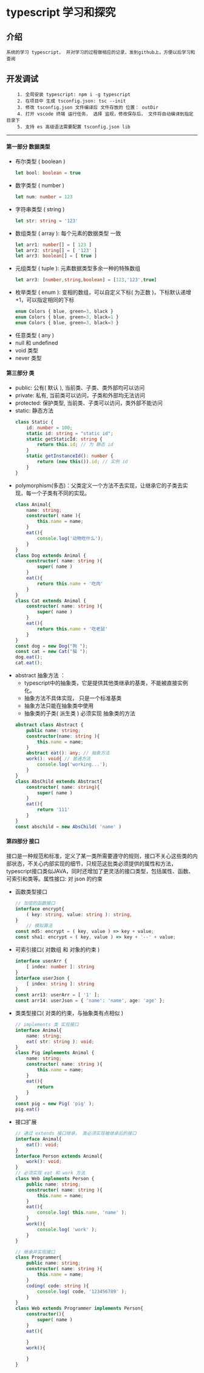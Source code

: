 # typescript 学习和探究

## 介绍
    系统的学习 typescript， 并对学习的过程做相应的记录，发到github上，方便以后学习和查阅

## 开发调试
```
    1. 全局安装 typescript: npm i -g typescript
    2. 在项目中 生成 tsconfig.json: tsc --init
    3. 修改 tsconfig.json 文件编译后 文件存放的 位置： outDir
    4. 打开 vscode 终端 运行任务， 选择 监视，修改保存后， 文件将自动编译到指定目录下
    5. 支持 es 高级语法需要配置 tsconfig.json lib 
```
---
#### 第一部分 数据类型

+ 布尔类型 ( boolean ) 
    ```typescript 
    let bool: boolean = true
    ```
+ 数字类型 ( number )
    ```typescript 
    let num: number = 123
    ```
+ 字符串类型 ( string )
    ```typescript
    let str: string = '123'
    ```
+ 数组类型 ( array ): 每个元素的数据类型 一致
    ```typescript
    let arr1: number[] = [ 123 ] 
    let arr2: string[] = [ '123' ] 
    let arr3: boolean[] = [ true ] 
    ```
+ 元组类型 ( tuple ): 元素数据类型多余一种的特殊数组
    ``` typescript
    let arr3: [number,string,boolean] = [123,'123',true] 
    ```
+ 枚举类型 ( enum ): 变相的数组，可以自定义下标( 为正数 )，下标默认递增 +1，可以指定相同的下标
    ```typescript
    enum Colors { blue, green=3, black }
    enum Colors { blue, green=3, black=1 }
    enum Colors { blue, green=3, black=3 }
    ```
+ 任意类型 ( any )
+ null 和 undefined 
+ void 类型
+ never 类型


#### 第三部分 类
+ public: 公有( 默认 ), 当前类、子类、类外部均可以访问 
+ private: 私有, 当前类可以访问，子类和外部均无法访问 
+ protected: 保护类型, 当前类、子类可以访问，类外部不能访问
+ static: 静态方法
    ```typescript
    class Static {
        id: number = 100;
        static id: string = "static id";
        static getStaticId: string {
            return this.id; // 为 静态 id
        }
        static getInstanceId(): number {
            return (new this()).id; // 实例 id
        }
    }
+ polymorphism(多态)：父类定义一个方法不去实现，让继承它的子类去实现，每一个子类有不同的实现。
    ```typescript
    class Animal{
        name: string;
        constructor( name ){
            this.name = name;
        }
        eat(){ 
            console.log('动物吃什么');
        }
    }
    class Dog extends Animal {
        constructor( name: string ){
            super( name )
        }
        eat(){
            return this.name + '吃肉'
        }
    }
    class Cat extends Animal {
        constructor( name: string ){
            super( name )
        }
        eat(){
            return this.name + '吃老鼠'
        }
    }
    const dog = new Dog("狗 ");
    const cat = new Cat("猫 ");
    dog.eat();
    cat.eat();
    ```
+ abstract 抽象方法 ： 
    + typescript中的抽象类，它是提供其他类继承的基类，不能被直接实例化。
    + 抽象方法不具体实现， 只是一个标准基类
    + 抽象方法只能在抽象类中使用
    + 抽象类的子类( 派生类 ) 必须实现 抽象类的方法
    ```typescript
    abstract class Abstract {
	    public name: string;
        constructor(name: string ){
            this.name = name;
        }
        abstract eat(): any; // 抽象方法
        work(): void{ // 普通方法
            console.log('working...');
        }
    }
    class AbsChild extends Abstract{
        constructor( name: string){
            super( name )
        }
        eat(){
            return '111'
        }
    }
    const abschild = new AbsChild( 'name' )
    ```

#### 第四部分 接口
接口是一种规范和标准，定义了某一类所需要遵守的规则，接口不关心这些类的内部状态，不关心内部实现的细节，只规范这批类必须提供的属性和方法，typescript接口类似JAVA，同时还增加了更灵活的接口类型，包括属性、函数、可索引和类等。属性接口: 对 json 的约束

+ 函数类型接口
    ```typescript
    // 加密的函数接口
    interface encrypt{
        ( key: string, value: string ): string,
    }
        // 模拟算法
    const md5: encrypt = ( key, value ) => key + value;
    const sha1: encrypt = ( key, value ) => key + '--' + value;
    ```
+ 可索引接口( 对数组 和 对象的约束 )
    ```typescript
    interface userArr {
        [ index: number ]: string
    }
    interface userJson {
        [ index: string ]: string
    }
    const arr13: userArr = [ '1' ];
    const arr14: userJson = { 'name': 'name', age: 'age' };
    ```
+ 类类型接口( 对类的约束，与抽象类有点相似 )
    ```typescript
    // implements 类 实现接口
    interface Animal{
        name: string;
        eat( str: string ): void;
    }
    class Pig implements Animal {
        name: string;
        constructor( name: string ){
            this.name = name;
        }
        eat(){
            return 
        }
    }
    const pig = new Pig( 'pig' );
    pig.eat()
    ```
+ 接口扩展
    ```typescript
    // 通过 extends 接口继承， 类必须实现被继承后的接口
    interface Animal{
        eat(): void;
    }
    interface Person extends Animal{
        work(): void;
    }
    // 必须实现 eat 和 work 方法
    class Web implements Person {
        public name: string;
        constructor( name: string ){
            this.name = name;
        }
        eat(){
            console.log( this.name, 'name' );
        }
        work(){
            console.log( 'work' );
        }
    }

    // 继承并实现接口
    class Programmer{
        public name: string;
        constructor( name: string ){
            this.name = name;
        }
        coding( code: string ){
            console.log( code, '123456789' );
        }
    }
    class Web extends Programmer implements Person{
        constructor(){
            super( name )
        }
        eat(){

        }
        work(){
            
        }
    }
    ```


